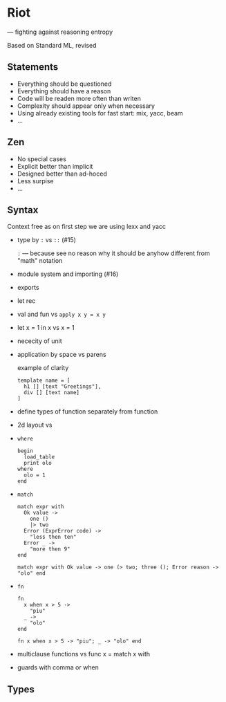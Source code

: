 # Riot

— fighting against reasoning entropy

Based on Standard ML, revised

## Statements

* Everything should be questioned
* Everything should have a reason
* Code will be readen more often than writen
* Complexity should appear only when necessary
* Using already existing tools for fast start: mix, yacc, beam
* ...

## Zen

* No special cases
* Explicit better than implicit
* Designed better than ad-hoced
* Less surpise
* ...

## Syntax

Context free as on first step we are using lexx and yacc

* type by `:` vs `::` (#15)

  `:` — because see no reason why it should be anyhow different from "math" notation

* module system and importing (#16)

* exports

* let rec

* val and fun vs `apply x y = x y`

* let x = 1 in x vs x = 1

* nececity of unit

* application by space vs parens

  example of clarity
  ```
  template name = [
    h1 [] [text "Greetings"],
    div [] [text name]
  ]
  ```

* define types of function separately from function

* 2d layout vs

* `where`

  ```
  begin
    load_table
    print olo
  where
    olo = 1
  end
  ```

* `match`

  ```
  match expr with
    Ok value ->
      one ()
      |> two
    Error (ExprError code) ->
      "less then ten"
    Error _ ->
      "more then 9"
  end

  match expr with Ok value -> one (> two; three (); Error reason -> "olo" end
  ```

* `fn`
  ```
  fn
    x when x > 5 ->
      "piu"
    _ ->
      "olo"
  end

  fn x when x > 5 -> "piu"; _ -> "olo" end
  ```

* multiclause functions vs func x = match x with

* guards with comma or when

## Types

